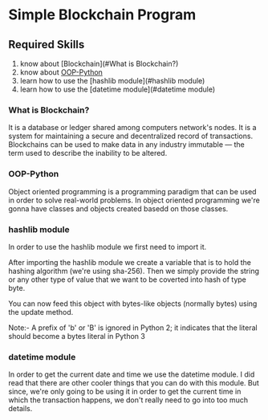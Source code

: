 # Simple Blockchain Program

## Required Skills

1. know about [Blockchain](#What is Blockchain?)
2. know about [OOP-Python](#OOP-Python)
3. learn how to use the [hashlib module](#hashlib module)
4. learn how to use the [datetime module](#datetime module)

### What is Blockchain?
It is a database or ledger shared among computers network's nodes. It is a system for maintaining a secure and decentralized record of transactions. Blockchains can be used to make data in any industry immutable —  the term used to describe the inability to be altered.

### OOP-Python
Object oriented programming is a programming paradigm that can be used in order to solve real-world problems. In object oriented programming we're gonna have classes and objects created basedd on those classes.

### hashlib module
In order to use the hashlib module we first need to import it.

After importing the hashlib module we create a variable that is to hold the hashing algorithm (we're using sha-256). Then we simply provide the string or any other type of value that we want to be coverted into hash of type byte.

You can now feed this object with bytes-like objects (normally bytes) using the update method.

Note:- A prefix of 'b' or 'B' is ignored in Python 2; it indicates that the literal
should become a bytes literal in Python 3

### datetime module
In order to get the current date and time we use the datetime module. I did read that there are other cooler things that you can do with this module. But since, we're only going to be using it in order to get the current time in which the transaction happens, we don't really need to go into too much details.


